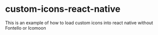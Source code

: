 # custom-icons-react-native
This is an example of how to load custom icons into react native without Fontello or Icomoon
